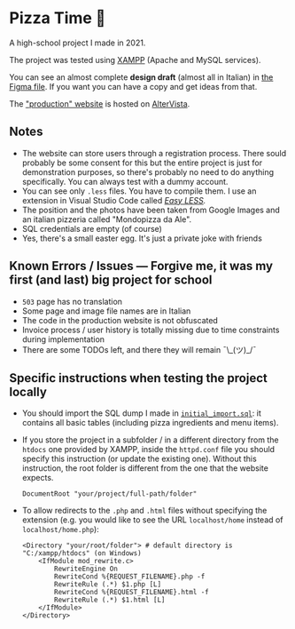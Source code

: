 #  Pizza Time 🍕
A high-school project I made in 2021.

The project was tested using [XAMPP](https://www.apachefriends.org/download.html) (Apache and MySQL services).

You can see an almost complete **design draft** (almost all in Italian) in [the Figma file](https://www.figma.com/community/file/1129093434431065312). If you want you can have a copy and get ideas from that.

The ["production" website](https://gabrieldn5j.altervista.org/) is hosted on [AlterVista](https://altervista.org).

## Notes
- The website can store users through a registration process. There sould probably be some consent for this but the entire project is just for demonstration purposes, so there's probably no need to do anything specifically. You can always test with a dummy account.
- You can see only `.less` files. You have to compile them.
I use an extension in Visual Studio Code called _[Easy LESS](https://marketplace.visualstudio.com/items?itemName=mrcrowl.easy-less)._
- The position and the photos have been taken from Google Images and an italian pizzeria called "Mondopizza da Ale".
- SQL credentials are empty (of course)
- Yes, there's a small easter egg. It's just a private joke with friends

## Known Errors / Issues — Forgive me, it was my first (and last) big project for school
- `503` page has no translation
- Some page and image file names are in Italian
- The code in the production website is not obfuscated
- Invoice process / user history is totally missing due to time constraints during implementation
- There are some TODOs left, and there they will remain ¯\\\_(ツ)\_\/¯

## Specific instructions when testing the project locally
- You should import the SQL dump I made in [`initial_import.sql`](/initial_import.sql): it contains all basic tables (including pizza ingredients and menu items).

- If you store the project in a subfolder / in a different directory from the `htdocs` one provided by XAMPP, inside the `httpd.conf` file you should specify this instruction (or update the existing one). Without this instruction, the root folder is different from the one that the website expects.
	```ApacheConf
	DocumentRoot "your/project/full-path/folder"
	```
- To allow redirects to the `.php` and `.html` files without specifying the extension (e.g. you would like to see the URL `localhost/home` instead of `localhost/home.php`):
	```ApacheConf
	<Directory "your/root/folder"> # default directory is "C:/xampp/htdocs" (on Windows)
		<IfModule mod_rewrite.c>
			RewriteEngine On
			RewriteCond %{REQUEST_FILENAME}.php -f
			RewriteRule (.*) $1.php [L]
			RewriteCond %{REQUEST_FILENAME}.html -f
			RewriteRule (.*) $1.html [L]
		</IfModule>
	</Directory>
	```